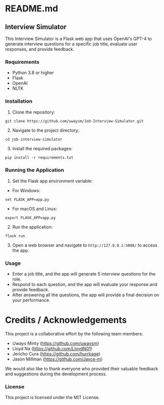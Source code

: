 # README.md

## Interview Simulator

This Interview Simulator is a Flask web app that uses OpenAI's GPT-4 to generate interview questions for a specific job title, evaluate user responses, and provide feedback.

### Requirements

- Python 3.8 or higher
- Flask
- OpenAI
- NLTK

### Installation

1. Clone the repository:
```
git clone https://github.com/uwaysm/Job-Interview-Simulator.git
```

2. Navigate to the project directory:
```python
cd job-interview-simulator
```


3. Install the required packages:
```
pip install -r requirements.txt
```

### Running the Application

1. Set the Flask app environment variable:

- For Windows:
```
set FLASK_APP=app.py
```
- For macOS and Linux:
```
export FLASK_APP=app.py
```


2. Run the application:
```
flask run
```

3. Open a web browser and navigate to `http://127.0.0.1:5000/` to access the app.

### Usage

- Enter a job title, and the app will generate 5 interview questions for the role.
- Respond to each question, and the app will evaluate your response and provide feedback.
- After answering all the questions, the app will provide a final decision on your performance.

# Credits / Acknowledgements

This project is a collaborative effort by the following team members:

- Uways Minty (https://github.com/uwaysm)
- Lloyd Na (https://github.com/LloydN01)
- Jericho Cura (https://github.com/hurrkage)
- Jason Millman (https://github.com/Jayce-m)

We would also like to thank everyone who provided their valuable feedback and suggestions during the development process.

### License

This project is licensed under the MIT License.

